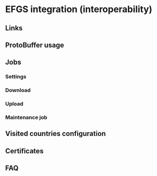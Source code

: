 # EFGS integration (interoperability)
<!---
* Briefly describe what is the EFGS, why we integrate with it.
-->

## Links

<!---
* Provide links to Github project of EFGS
* Provide other links if you have them (like some documentation)
-->

## ProtoBuffer usage

<!---
* Briefy describe what Protobuf is and how to work with it
* Provide the link Google's documentation of Protobufs
* Describe how to generate the protobuf classes
-->

## Jobs
<!---
* Describe what jobs do what
* Describe job parameters
-->

### Settings
<!---
* Describe what this table do
* Mention not to edit the class!
-->

### Download 
<!---
* Describe briefly download process
* Describe validation process
* Describe how `tag` works
-->

### Upload
<!---
* Describe briefly upload process
-->

### Maintenance job
<!---
* Describe briefly maintenance job
-->

## Visited countries configuration
<!---
* Describe `/countries` endpoint
* Describe `Country` table
* Describe `Translation` table
* Find deliverable in which `countries` are described and check if something is missing from this document
-->

## Certificates
<!---
* Describe types of certificates and when each one is used
* Briefly describe how to generate them
* Mention the need to send certificates to EFGS
-->

## FAQ

<!---
* Add some questions, which comes to your mind
* Add questions after meeting with Martin
-->
